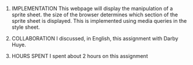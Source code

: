 1. IMPLEMENTATION
    This webpage will display the manipulation of a sprite sheet. the size of the browser determines which section of the sprite sheet is displayed. This is implemented using media queries in the style sheet.

2. COLLABORATION
    I discussed, in English, this assignment with Darby Huye.

3. HOURS SPENT
    I spent about 2 hours on this assignment